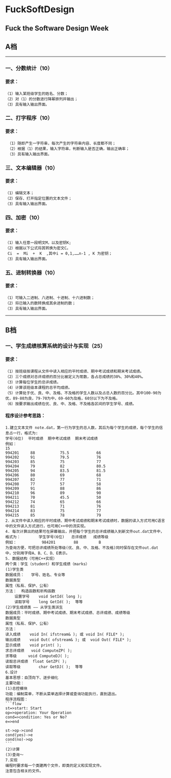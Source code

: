 # FuckSoftDesign
## Fuck the Software Design Week

## A档
------
###  一、分数统计（10）
#### 要求：
    （1）输入某班级学生的姓名、分数；
    （2）对（1）的分数进行降幂排列并输出；
    （3）具有输入输出界面。
### 二、打字程序（10）
#### 要求：
     （1）随即产生一字符串，每次产生的字符串内容、长度都不同；
     （2）根据（1）的结果，输入字符串，判断输入是否正确，输出正确率；
     （3）具有输入输出界面。
### 三、文本编辑器（10）
#### 要求：
    （1）编辑文本；
    （2）保存、打开指定位置的文本文件；
    （3）具有输入输出界面。
### 四、加密（10）
#### 要求：
    （1）输入任意一段明文M，以及密钥K;
    （2）根据以下公式将其转换为密文C。
     Ci  =  Mi  +  K  ,其中i = 0,1,……n-1 , K 为密钥；
    （3）具有输入输出界面。
### 五、进制转换器（10）
#### 要求：
    （1）可输入二进制、八进制、十进制、十六进制数；
    （2）将已输入的数转换成其余进制的数；
    （3）具有输入输出界面。
-----
## B档
### 一、学生成绩核算系统的设计与实现（25）
#### 要求：
    （1）按班级按课程从文件中读入相应的平时成绩、期中考试成绩和期末考试成绩。
    （2）三个成绩对总评成绩的百分比被定义为常数，各占总成绩的30%、30%和40%。
    （3）计算每位学生的总评成绩。
    （4）计算该班级本课程的总平均成绩。
    （5）计算处于优、良、中、及格、不及格的学生人数以及占总人数的百分比。其中100-90为优，89-80为良，79-70为中，69-60为及格，60分以下为不及格。
    （6）按要求输出成绩在优、良、中、及格、不及格各区间的学生学号、成绩。
#### 程序设计参考思路：
    1.建立文本文件 note.dat，第一行为学生的总人数，其后为每个学生的成绩，每个学生的信息占一行，格式为: 
    学号(6位)  平时成绩  期中考试成绩  期末考试成绩
    例如：	 
    15
    994201     88    		75.5  			66         
    994202     91    		79.5  			76
    994203     85   		75   			77        
    994204     79    		82    			80.5
    994205     94    		83.5  			81.5       
    994206     80    		69    			68
    994207     82    		77    			71        
    994208     77    		57    			58
    994209     91    		88    			86        
    994210     96    		89    			90
    994211     70    		45.5   			50        
    994212     74    		65    			66
    994213     81    		71    			76        
    994214     83    		75    			77
    994215     85    		78    			79        
    2．从文件中读入相应的平时成绩、期中考试成绩和期末考试成绩时，数据的读入方式可用C语言中的文件读入方式进行，也可用C++中的流实现。 
    4. 每次计算出的结果可在屏幕输出，并把每个学生的总评成绩输入到新文件out.dat文件中，
    格式为：        学生学号(6位)   总评成绩   成绩等级
    例如：           984201        88         B   
    为查询方便，可把总评成绩所处等级(优、良、中、及格、不及格)同时保存在文件out.dat中，分别用字母A、B、C、D、E表示。
    5. 数据结构（可用C++实现）
    两个类：学生（student）和学生成绩（marks）
    (1)学生类
    数据成员：	学号、姓名、专业等
    数据类型
    属性（私有、保护、公有）
    方法：  构造函数和析构函数
        设置学号	void SetId( long );
        读取学号	long GetId( );  等等
    (2)学生成绩类 —— 从学生类派生
    数据成员：平时成绩、期中考试成绩、期末考试成绩、总评成绩、成绩等级
    数据类型
    属性（私有、保护、公有）
    方法：	
    读入成绩	void In( ifstream& ); 或 void In( FILE* );
    输出成绩	void Out( ofstream& ); 或  void Out( FILE* );
    显示成绩	void print( );		
    求总评成绩	void ComputeZP( );
    求等级		void ComputeDJ( );
    读取总评成绩	float GetZP( );
    读取等级		char GetDJ( ); 	等等
    6.设计
    基本思想：自顶向下、逐步细化
    主要功能：
    (1)总控模块
    功能：编制菜单，不断从菜单选择计算或查询功能执行，直到退出。
    程序流程图：
    ```flow
    st=>start: Start
    op=>operation: Your Operation
    cond=>condition: Yes or No?
    e=>end

    st->op->cond
    cond(yes)->e
    cond(no)->op
    ```
    (2)计算
    (3)查询～
    7.实现 
    编程时要求每一个类建两个文件，即类的定义和实现文件。
    注意包含相关的文件。